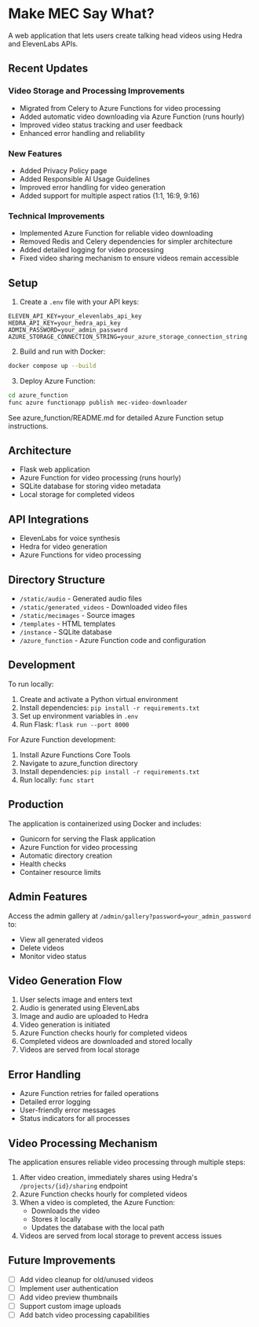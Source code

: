 # Make MEC Say What?

A web application that lets users create talking head videos using Hedra and ElevenLabs APIs.

## Recent Updates

### Video Storage and Processing Improvements
- Migrated from Celery to Azure Functions for video processing
- Added automatic video downloading via Azure Function (runs hourly)
- Improved video status tracking and user feedback
- Enhanced error handling and reliability

### New Features
- Added Privacy Policy page
- Added Responsible AI Usage Guidelines
- Improved error handling for video generation
- Added support for multiple aspect ratios (1:1, 16:9, 9:16)

### Technical Improvements
- Implemented Azure Function for reliable video downloading
- Removed Redis and Celery dependencies for simpler architecture
- Added detailed logging for video processing
- Fixed video sharing mechanism to ensure videos remain accessible

## Setup

1. Create a `.env` file with your API keys:
```
ELEVEN_API_KEY=your_elevenlabs_api_key
HEDRA_API_KEY=your_hedra_api_key
ADMIN_PASSWORD=your_admin_password
AZURE_STORAGE_CONNECTION_STRING=your_azure_storage_connection_string
```

2. Build and run with Docker:
```bash
docker compose up --build
```

3. Deploy Azure Function:
```bash
cd azure_function
func azure functionapp publish mec-video-downloader
```

See azure_function/README.md for detailed Azure Function setup instructions.

## Architecture

- Flask web application
- Azure Function for video processing (runs hourly)
- SQLite database for storing video metadata
- Local storage for completed videos

## API Integrations

- ElevenLabs for voice synthesis
- Hedra for video generation
- Azure Functions for video processing

## Directory Structure

- `/static/audio` - Generated audio files
- `/static/generated_videos` - Downloaded video files
- `/static/mecimages` - Source images
- `/templates` - HTML templates
- `/instance` - SQLite database
- `/azure_function` - Azure Function code and configuration

## Development

To run locally:
1. Create and activate a Python virtual environment
2. Install dependencies: `pip install -r requirements.txt`
3. Set up environment variables in `.env`
4. Run Flask: `flask run --port 8000`

For Azure Function development:
1. Install Azure Functions Core Tools
2. Navigate to azure_function directory
3. Install dependencies: `pip install -r requirements.txt`
4. Run locally: `func start`

## Production

The application is containerized using Docker and includes:
- Gunicorn for serving the Flask application
- Azure Function for video processing
- Automatic directory creation
- Health checks
- Container resource limits

## Admin Features

Access the admin gallery at `/admin/gallery?password=your_admin_password` to:
- View all generated videos
- Delete videos
- Monitor video status

## Video Generation Flow

1. User selects image and enters text
2. Audio is generated using ElevenLabs
3. Image and audio are uploaded to Hedra
4. Video generation is initiated
5. Azure Function checks hourly for completed videos
6. Completed videos are downloaded and stored locally
7. Videos are served from local storage

## Error Handling

- Azure Function retries for failed operations
- Detailed error logging
- User-friendly error messages
- Status indicators for all processes

## Video Processing Mechanism

The application ensures reliable video processing through multiple steps:
1. After video creation, immediately shares using Hedra's `/projects/{id}/sharing` endpoint
2. Azure Function checks hourly for completed videos
3. When a video is completed, the Azure Function:
   - Downloads the video
   - Stores it locally
   - Updates the database with the local path
4. Videos are served from local storage to prevent access issues

## Future Improvements

- [ ] Add video cleanup for old/unused videos
- [ ] Implement user authentication
- [ ] Add video preview thumbnails
- [ ] Support custom image uploads
- [ ] Add batch video processing capabilities
